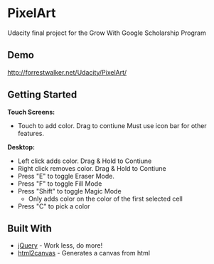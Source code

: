 # PixelArt
Udacity final project for the Grow With Google Scholarship Program

## Demo
http://forrestwalker.net/Udacity/PixelArt/

## Getting Started
**Touch Screens:**
* Touch to add color. Drag to contiune 
Must use icon bar for other features.

**Desktop:**
* Left click adds color. Drag & Hold to Contiune
* Right click removes color. Drag & Hold to Contiune
* Press "E" to toggle Eraser Mode.
* Press "F" to toggle Fill Mode
* Press "Shift" to toggle Magic Mode
  * Only adds color on the color of the first selected cell
* Press "C" to pick a color


## Built With
* [jQuery](https://jquery.com/) - Work less, do more!
* [html2canvas](https://html2canvas.hertzen.com/) - Generates a canvas from html
